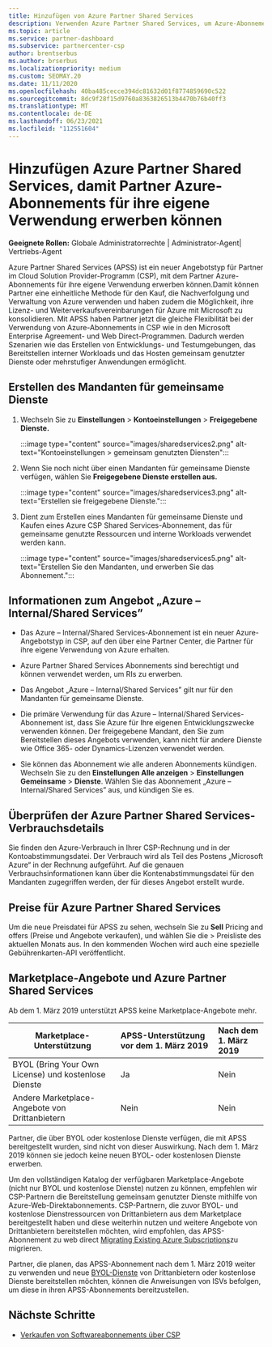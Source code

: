 ```yaml
---
title: Hinzufügen von Azure Partner Shared Services
description: Verwenden Azure Partner Shared Services, um Azure-Abonnements für Ihre eigene Verwendung zu erwerben und eine einheitliche Methode für den Erwerb, die Nachverfolgung und die Verwaltung von Azure zu verwenden.
ms.topic: article
ms.service: partner-dashboard
ms.subservice: partnercenter-csp
author: brentserbus
ms.author: brserbus
ms.localizationpriority: medium
ms.custom: SEOMAY.20
ms.date: 11/11/2020
ms.openlocfilehash: 40ba485cecce394dc81632d01f8774859690c522
ms.sourcegitcommit: 8dc9f28f15d9760a8363826513b4470b76b40ff3
ms.translationtype: MT
ms.contentlocale: de-DE
ms.lasthandoff: 06/23/2021
ms.locfileid: "112551604"
---
```

# <a name="add-azure-partner-shared-services-so-partners-can-buy-azure-subscriptions-for-their-own-use"></a>Hinzufügen Azure Partner Shared Services, damit Partner Azure-Abonnements für ihre eigene Verwendung erwerben können

**Geeignete Rollen:** Globale Administratorrechte | Administrator-Agent| Vertriebs-Agent

Azure Partner Shared Services (APSS) ist ein neuer Angebotstyp für Partner im Cloud Solution Provider-Programm (CSP), mit dem Partner Azure-Abonnements für ihre eigene Verwendung erwerben können.Damit können Partner eine einheitliche Methode für den Kauf, die Nachverfolgung und Verwaltung von Azure verwenden und haben zudem die Möglichkeit, ihre Lizenz- und Weiterverkaufsvereinbarungen für Azure mit Microsoft zu konsolidieren. Mit APSS haben Partner jetzt die gleiche Flexibilität bei der Verwendung von Azure-Abonnements in CSP wie in den Microsoft Enterprise Agreement- und Web Direct-Programmen. Dadurch werden Szenarien wie das Erstellen von Entwicklungs- und Testumgebungen, das Bereitstellen interner Workloads und das Hosten gemeinsam genutzter Dienste oder mehrstufiger Anwendungen ermöglicht.  

## <a name="create-the-shared-services-tenant"></a>Erstellen des Mandanten für gemeinsame Dienste

1. Wechseln Sie zu **Einstellungen**  >  **Kontoeinstellungen**  >  **Freigegebene Dienste.**

   :::image type="content" source="images/sharedservices2.png" alt-text="Kontoeinstellungen > gemeinsam genutzten Diensten":::

2. Wenn Sie noch nicht über einen Mandanten für gemeinsame Dienste verfügen, wählen Sie **Freigegebene Dienste erstellen aus.**

   :::image type="content" source="images/sharedservices3.png" alt-text="Erstellen sie freigegebene Dienste.":::

3. Dient zum Erstellen eines Mandanten für gemeinsame Dienste und Kaufen eines Azure CSP Shared Services-Abonnement, das für gemeinsame genutzte Ressourcen und interne Workloads verwendet werden kann.

   :::image type="content" source="images/sharedservices5.png" alt-text="Erstellen Sie den Mandanten, und erwerben Sie das Abonnement.":::

## <a name="about-the-azure--internalshared-services-offer"></a>Informationen zum Angebot „Azure – Internal/Shared Services”

- Das Azure – Internal/Shared Services-Abonnement ist ein neuer Azure-Angebotstyp in CSP, auf den über eine Partner Center, die Partner für ihre eigene Verwendung von Azure erhalten.

- Azure Partner Shared Services Abonnements sind berechtigt und können verwendet werden, um RIs zu erwerben.

- Das Angebot „Azure – Internal/Shared Services” gilt nur für den Mandanten für gemeinsame Dienste.

- Die primäre Verwendung für das Azure – Internal/Shared Services-Abonnement ist, dass Sie Azure für Ihre eigenen Entwicklungszwecke verwenden können. Der freigegebene Mandant, den Sie zum Bereitstellen dieses Angebots verwenden, kann nicht für andere Dienste wie Office 365- oder Dynamics-Lizenzen verwendet werden.

- Sie können das Abonnement wie alle anderen Abonnements kündigen. Wechseln Sie zu den **Einstellungen Alle anzeigen**  >  **Einstellungen Gemeinsame**  >  **Dienste**. Wählen Sie das Abonnement „Azure – Internal/Shared Services” aus, und kündigen Sie es.

## <a name="accessing-azure-partner-shared-services-consumption-details"></a>Überprüfen der Azure Partner Shared Services-Verbrauchsdetails

Sie finden den Azure-Verbrauch in Ihrer CSP-Rechnung und in der Kontoabstimmungsdatei. Der Verbrauch wird als Teil des Postens „Microsoft Azure“ in der Rechnung aufgeführt. Auf die genauen Verbrauchsinformationen kann über die Kontenabstimmungsdatei für den Mandanten zugegriffen werden, der für dieses Angebot erstellt wurde.

## <a name="azure-partner-shared-services-pricing"></a>Preise für Azure Partner Shared Services

Um die neue Preisdatei für APSS zu sehen, wechseln Sie zu **Sell** Pricing and offers (Preise und Angebote verkaufen), und wählen Sie die  >   Preisliste des aktuellen Monats aus. In den kommenden Wochen wird auch eine spezielle Gebührenkarten-API veröffentlicht.

## <a name="marketplace-offers-and-azure-partner-shared-services"></a>Marketplace-Angebote und Azure Partner Shared Services

Ab dem 1. März 2019 unterstützt APSS keine Marketplace-Angebote mehr.

|**Marketplace-Unterstützung**   |**APSS-Unterstützung vor dem 1. März 2019**|**Nach dem 1. März 2019**|
|---------------------------|:----------------------------|:-------------------|
|BYOL (Bring Your Own License) und kostenlose Dienste   | Ja   | Nein|
|Andere Marketplace-Angebote von Drittanbietern   | Nein   |Nein|

Partner, die über BYOL oder kostenlose Dienste verfügen, die mit APSS bereitgestellt wurden, sind nicht von dieser Auswirkung. Nach dem 1. März 2019 können sie jedoch keine neuen BYOL- oder kostenlosen Dienste erwerben.

Um den vollständigen Katalog der verfügbaren Marketplace-Angebote (nicht nur BYOL und kostenlose Dienste) nutzen zu können, empfehlen wir CSP-Partnern die Bereitstellung gemeinsam genutzter Dienste mithilfe von Azure-Web-Direktabonnements.  CSP-Partnern, die zuvor BYOL- und kostenlose Dienstressourcen von Drittanbietern aus dem Marketplace bereitgestellt haben und diese weiterhin nutzen und weitere Angebote von Drittanbietern bereitstellen möchten, wird empfohlen, das APSS-Abonnement zu web direct [Migrating Existing Azure Subscriptions](/azure/cloud-solution-provider/migration/migration#migrating-existing-azure-subscriptions)zu migrieren.

Partner, die planen, das APSS-Abonnement nach dem 1. März 2019 weiter zu verwenden und neue [BYOL-Dienste](https://azuremarketplace.microsoft.com/marketplace/apps?filters=byol) von Drittanbietern oder kostenlose Dienste bereitstellen möchten, können die Anweisungen von ISVs befolgen, um diese in ihren APSS-Abonnements bereitzustellen.

## <a name="next-steps"></a>Nächste Schritte

- [Verkaufen von Softwareabonnements über CSP](csp-software-subscriptions.md)